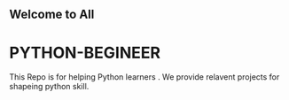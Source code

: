 ## Welcome to All

# PYTHON-BEGINEER
This Repo is for helping Python learners .
We provide relavent projects for shapeing python skill.
